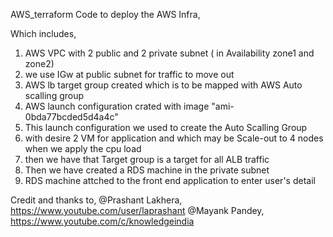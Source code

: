 AWS_terraform Code to deploy the AWS Infra,

Which includes,
   1. AWS VPC with 2 public and 2 private subnet ( in Availability zone1 and zone2)
   2. we use IGw at public subnet for traffic to move out
   3. AWS lb target group created which is to be mapped with AWS Auto scalling group
   4. AWS launch configuration crated with image "ami-0bda77bcded5d4a4c"
   5. This launch configuration we used to create the Auto Scalling Group
   6. with desire 2 VM for application and which may be Scale-out to 4 nodes when we apply the cpu load
   7. then we have that Target group is a target for all ALB traffic
   8. Then we have created a RDS machine in the private subnet
   9. RDS machine attched to the front end application to enter user's detail


Credit and thanks to, @Prashant Lakhera, https://www.youtube.com/user/laprashant
                      @Mayank Pandey, https://www.youtube.com/c/knowledgeindia

